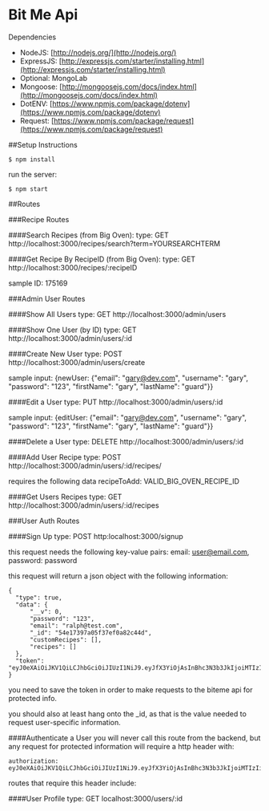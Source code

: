 # Bit Me Api

Dependencies

- NodeJS: [http://nodejs.org/](http://nodejs.org/)
- ExpressJS: [http://expressjs.com/starter/installing.html](http://expressjs.com/starter/installing.html)
- Optional: MongoLab
- Mongoose: [http://mongoosejs.com/docs/index.html](http://mongoosejs.com/docs/index.html)
- DotENV: [https://www.npmjs.com/package/dotenv](https://www.npmjs.com/package/dotenv)
- Request: [https://www.npmjs.com/package/request](https://www.npmjs.com/package/request)

##Setup Instructions
```
$ npm install
```

run the server:
```
$ npm start
```

##Routes

###Recipe Routes

####Search Recipes (from Big Oven):
type: GET
http://localhost:3000/recipes/search?term=YOURSEARCHTERM

####Get Recipe By RecipeID (from Big Oven):
type: GET
http://localhost:3000/recipes/:recipeID

sample ID: 175169


###Admin User Routes

####Show All Users
type: GET
http://localhost:3000/admin/users

####Show One User (by ID)
type: GET
http://localhost:3000/admin/users/:id

####Create New User
type: POST
http://localhost:3000/admin/users/create

sample input: {newUser: {"email": "gary@dev.com", "username": "gary", "password": "123", "firstName": "gary", "lastName": "guard"}}

####Edit a User
type: PUT
http://localhost:3000/admin/users/:id

sample input: {editUser: {"email": "gary@dev.com", "username": "gary", "password": "123", "firstName": "gary", "lastName": "guard"}}

####Delete a User
type: DELETE
http://localhost:3000/admin/users/:id

####Add User Recipe
type: POST
http://localhost:3000/admin/users/:id/recipes/

  requires the following data
  recipeToAdd: VALID_BIG_OVEN_RECIPE_ID

####Get Users Recipes
type: GET
http://localhost:3000/admin/users/:id/recipes

###User Auth Routes

####Sign Up
type: POST
http:localhost:3000/signup

  this request needs the following key-value pairs:
  email: user@email.com,
  password: password

  this request will return a json object with the following information:

```
{
  "type": true,
  "data": {
      "__v": 0,
      "password": "123",
      "email": "ralph@test.com",
      "_id": "54e17397a05f37ef0a82c44d",
      "customRecipes": [],
      "recipes": []
  },
  "token": "eyJ0eXAiOiJKV1QiLCJhbGciOiJIUzI1NiJ9.eyJfX3YiOjAsInBhc3N3b3JkIjoiMTIzIiwiZW1haWwiOiJyYWxwaEB0ZXN0LmNvbSIsIl9pZCI6IjU0ZTE3Mzk3YTA1ZjM3ZWYwYTgyYzQ0ZCIsImN1c3RvbVJlY2lwZXMiOltdLCJyZWNpcGVzIjpbXX0.oMDZxitchaGOcGZz4qUMFHpC6Y7yyjV5kSGG1ycabTs"
}
```

  you need to save the token in order to make requests to the biteme api for protected info.

  you should also at least hang onto the _id, as that is the value needed to request user-specific information.

####Authenticate a User
you will never call this route from the backend, but any request for protected information will require a http header with:

```
authorization: eyJ0eXAiOiJKV1QiLCJhbGciOiJIUzI1NiJ9.eyJfX3YiOjAsInBhc3N3b3JkIjoiMTIzIiwiZW1haWwiOiJyYWxwaEB0ZXN0LmNvbSIsIl9pZCI6IjU0ZTE3Mzk3YTA1ZjM3ZWYwYTgyYzQ0ZCIsImN1c3RvbVJlY2lwZXMiOltdLCJyZWNpcGVzIjpbXX0.oMDZxitchaGOcGZz4qUMFHpC6Y7yyjV5kSGG1ycabTs
```

routes that require this header include:


####User Profile
type: GET
localhost:3000/users/:id



